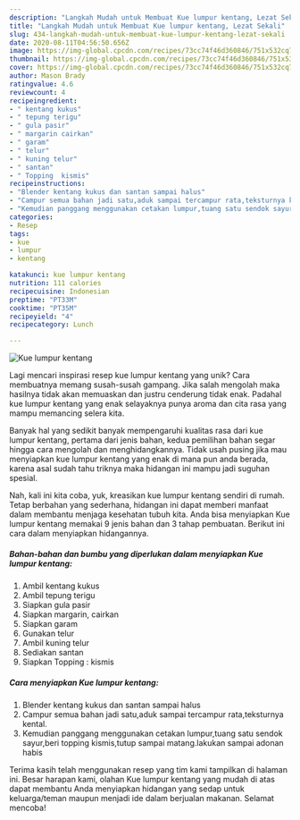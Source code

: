 ```yaml
---
description: "Langkah Mudah untuk Membuat Kue lumpur kentang, Lezat Sekali"
title: "Langkah Mudah untuk Membuat Kue lumpur kentang, Lezat Sekali"
slug: 434-langkah-mudah-untuk-membuat-kue-lumpur-kentang-lezat-sekali
date: 2020-08-11T04:56:50.656Z
image: https://img-global.cpcdn.com/recipes/73cc74f46d360846/751x532cq70/kue-lumpur-kentang-foto-resep-utama.jpg
thumbnail: https://img-global.cpcdn.com/recipes/73cc74f46d360846/751x532cq70/kue-lumpur-kentang-foto-resep-utama.jpg
cover: https://img-global.cpcdn.com/recipes/73cc74f46d360846/751x532cq70/kue-lumpur-kentang-foto-resep-utama.jpg
author: Mason Brady
ratingvalue: 4.6
reviewcount: 4
recipeingredient:
- " kentang kukus"
- " tepung terigu"
- " gula pasir"
- " margarin cairkan"
- " garam"
- " telur"
- " kuning telur"
- " santan"
- " Topping  kismis"
recipeinstructions:
- "Blender kentang kukus dan santan sampai halus"
- "Campur semua bahan jadi satu,aduk sampai tercampur rata,teksturnya kental."
- "Kemudian panggang menggunakan cetakan lumpur,tuang satu sendok sayur,beri topping kismis,tutup sampai matang.lakukan sampai adonan habis"
categories:
- Resep
tags:
- kue
- lumpur
- kentang

katakunci: kue lumpur kentang 
nutrition: 111 calories
recipecuisine: Indonesian
preptime: "PT33M"
cooktime: "PT35M"
recipeyield: "4"
recipecategory: Lunch

---
```



![Kue lumpur kentang](https://img-global.cpcdn.com/recipes/73cc74f46d360846/751x532cq70/kue-lumpur-kentang-foto-resep-utama.jpg)

Lagi mencari inspirasi resep kue lumpur kentang yang unik? Cara membuatnya memang susah-susah gampang. Jika salah mengolah maka hasilnya tidak akan memuaskan dan justru cenderung tidak enak. Padahal kue lumpur kentang yang enak selayaknya punya aroma dan cita rasa yang mampu memancing selera kita.



Banyak hal yang sedikit banyak mempengaruhi kualitas rasa dari kue lumpur kentang, pertama dari jenis bahan, kedua pemilihan bahan segar hingga cara mengolah dan menghidangkannya. Tidak usah pusing jika mau menyiapkan kue lumpur kentang yang enak di mana pun anda berada, karena asal sudah tahu triknya maka hidangan ini mampu jadi suguhan spesial.


Nah, kali ini kita coba, yuk, kreasikan kue lumpur kentang sendiri di rumah. Tetap berbahan yang sederhana, hidangan ini dapat memberi manfaat dalam membantu menjaga kesehatan tubuh kita. Anda bisa menyiapkan Kue lumpur kentang memakai 9 jenis bahan dan 3 tahap pembuatan. Berikut ini cara dalam menyiapkan hidangannya.

<!--inarticleads1-->

##### Bahan-bahan dan bumbu yang diperlukan dalam menyiapkan Kue lumpur kentang:

1. Ambil  kentang kukus
1. Ambil  tepung terigu
1. Siapkan  gula pasir
1. Siapkan  margarin, cairkan
1. Siapkan  garam
1. Gunakan  telur
1. Ambil  kuning telur
1. Sediakan  santan
1. Siapkan  Topping : kismis




<!--inarticleads2-->

##### Cara menyiapkan Kue lumpur kentang:

1. Blender kentang kukus dan santan sampai halus
1. Campur semua bahan jadi satu,aduk sampai tercampur rata,teksturnya kental.
1. Kemudian panggang menggunakan cetakan lumpur,tuang satu sendok sayur,beri topping kismis,tutup sampai matang.lakukan sampai adonan habis




Terima kasih telah menggunakan resep yang tim kami tampilkan di halaman ini. Besar harapan kami, olahan Kue lumpur kentang yang mudah di atas dapat membantu Anda menyiapkan hidangan yang sedap untuk keluarga/teman maupun menjadi ide dalam berjualan makanan. Selamat mencoba!

